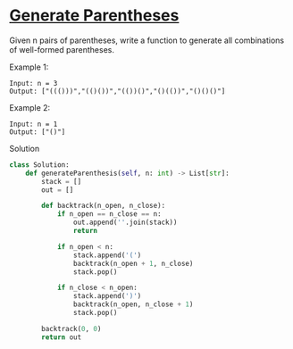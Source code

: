 # [Generate Parentheses](https://leetcode.com/problems/generate-parentheses/)

Given n pairs of parentheses, write a function to generate all combinations of well-formed parentheses.

Example 1:
```
Input: n = 3
Output: ["((()))","(()())","(())()","()(())","()()()"]
```
Example 2:
```
Input: n = 1
Output: ["()"]
```
Solution
```python
class Solution:
    def generateParenthesis(self, n: int) -> List[str]:
        stack = []
        out = []

        def backtrack(n_open, n_close):
            if n_open == n_close == n:
                out.append(''.join(stack))
                return

            if n_open < n:
                stack.append('(')
                backtrack(n_open + 1, n_close)
                stack.pop()

            if n_close < n_open:
                stack.append(')')
                backtrack(n_open, n_close + 1)
                stack.pop()

        backtrack(0, 0)
        return out
```
